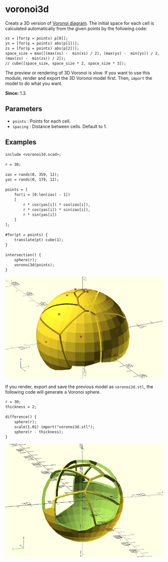 # voronoi3d

Creats a 3D version of [Voronoi diagram](https://en.wikipedia.org/wiki/Voronoi_diagram). The initial space for each cell is calculated automatically from the given points by the following code: 

    xs = [for(p = points) p[0]];
    ys = [for(p = points) abs(p[1])];
    zs = [for(p = points) abs(p[2])];
    space_size = max([(max(xs) -  min(xs) / 2), (max(ys) -  min(ys)) / 2, (max(zs) -  min(zs)) / 2]);
    // cube([space_size, space_size * 2, space_size * 3]);

The preview or rendering of 3D Voronoi is slow. If you want to use this module, render and export the 3D Voronoi model first. Then, `import` the model to do what you want.

**Since:** 1.3.

## Parameters

- `points` : Points for each cell. 
- `spacing` : Distance between cells. Default to 1.

## Examples

    include <voronoi3d.scad>;

    r = 30;

    zas = rands(0, 359, 12);
    yas = rands(0, 179, 12);

    points = [
        for(i = [0:len(zas) - 1])
        [
            r * cos(yas[i]) * cos(zas[i]), 
            r * cos(yas[i]) * sin(zas[i]), 
            r * sin(yas[i])
        ]
    ];

    #for(pt = points) {
        translate(pt) cube(1);
    }

    intersection() {
        sphere(r);
        voronoi3d(points);
    }

![voronoi3d](images/lib-voronoi3d-1.JPG)

If you render, export and save the previous model as `voronoi3d.stl`, the following code will generate a Voronoi sphere.

    r = 30;
    thickness = 2;

    difference() {
        sphere(r);
        scale(1.01) import("voronoi3d.stl");
        sphere(r - thickness);
    }
    
![voronoi3d](images/lib-voronoi3d-2.JPG)